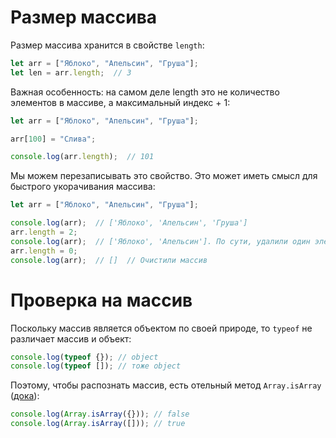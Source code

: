# Размер массива

Размер массива хранится в свойстве `length`:

```javascript
let arr = ["Яблоко", "Апельсин", "Груша"];
let len = arr.length;  // 3
```

Важная особенность: на самом деле length это не количество элементов в массиве, а максимальный индекс + 1:

```javascript
let arr = ["Яблоко", "Апельсин", "Груша"];

arr[100] = "Слива";

console.log(arr.length);  // 101
```

Мы можем перезаписывать это свойство. Это может иметь смысл для быстрого укорачивания массива:

```javascript
let arr = ["Яблоко", "Апельсин", "Груша"];

console.log(arr);  // ['Яблоко', 'Апельсин', 'Груша']
arr.length = 2;
console.log(arr);  // ['Яблоко', 'Апельсин']. По сути, удалили один элемент.
arr.length = 0;
console.log(arr);  // []  // Очистили массив
```

# Проверка на массив

Поскольку массив является объектом по своей природе, то `typeof` не различает массив и объект:

```javascript
console.log(typeof {}); // object
console.log(typeof []); // тоже object
```

Поэтому, чтобы распознать массив, есть отельный метод `Array.isArray` ([дока](https://developer.mozilla.org/en-US/docs/Web/JavaScript/Reference/Global_Objects/Array/isArray)):

```javascript
console.log(Array.isArray({})); // false
console.log(Array.isArray([])); // true
```

